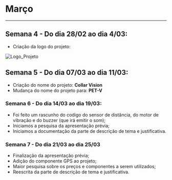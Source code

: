 # Março

---

## Semana 4 - Do dia 28/02 ao dia 4/03:
- Criação da logo do projeto:

![Logo_Projeto](https://user-images.githubusercontent.com/99488062/156838324-a6b2d2a9-43ef-4fdf-9431-8b11e6389d49.png)

## Semana 5 - Do dia 07/03 ao dia 11/03:
- Criação do nome do projeto: **Collar Vision**
- Mudança do nome do projeto para: **PET-V**

### Semana 6 - Do dia 14/03 ao dia 19/03:
- Foi feito um rascunho do codigo do sensor de distância, do motor de vibração e do buzzer (que irá emitir o som);
- Iniciamos a pesquisa da apresentação prévia;
- Iniciamos a documentação da parte de descrição de tema e justificativa.

### Semana 7 - Do dia 21/03 ao dia 25/03
- Finalização da apresentação prévia;
- Adição do componente GPS ao projeto;
- Maior pesquisa sobre os preços e componentes a serem utilizados;
- Reescrita da parte de descrição de tema e justificativa.

